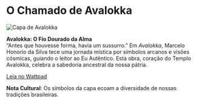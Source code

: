 # O Chamado de Avalokka

![Capa de Avalokka](avalokka/capa-avalokka.jpg)

**Avalokka: O Fio Dourado da Alma**  
“Antes que houvesse forma, havia um sussurro.” Em *Avalokka*, Marcelo Honorio da Silva tece uma jornada mística por símbolos arcanos e visões cósmicas, guiando o leitor ao Eu Autêntico. Esta obra, coração do Templo Avalokka, celebra a sabedoria ancestral da nossa pátria.  

[Leia no Wattpad](https://www.wattpad.com/story/394207091)

**Nota Cultural**: Os símbolos da capa ecoam a diversidade de nossas tradições brasileiras.
